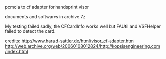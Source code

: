pcmcia to cf adapter for handsprint visor

documents and softwares in archive.7z

My testing failed sadly, the CFCardInfo works well but FAUtil and VSFHelper failed to detect the card.

credits:
http://www.harald-sattler.de/html/visor_cf-adapter.htm
http://web.archive.org/web/20060108012824/http://kopsisengineering.com/index.html